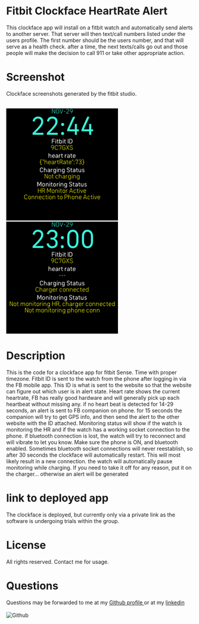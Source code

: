 # Fitbit Clockface HeartRate Alert
This clockface app will install on a fitbit watch and automatically send alerts to another server. That server will then text/call numbers listed under the users profile. The first number should be the users number, and that will serve as a health check. after a time, the next texts/calls go out and those people will make the decision to call 911 or take other appropriate action. 
# Screenshot
Clockface screenshots generated by the fitbit studio. 
<br></br>
<p float="left">
  <img src="/resources/CryonicsMonitor-screenshot(4).png" width="300" />
  <img src="/resources/CryonicsMonitor-screenshot(5).png" width="300" /> 
</p>

# Description
This is the code for a clockface app for fitbit Sense.
Time with proper timezone. Fitbit ID is sent to the watch from the phone after logging in via the FB mobile app.
This ID is what is sent to the website so that the website can figure out which user is in alert state. 
Heart rate shows the current heartrate, FB has really good hardware and will generally pick up each heartbeat without missing any. 
if no heart beat is detected for 14-29 seconds, an alert is sent to FB companion on phone. for 15 seconds the companion will try to get GPS info, and then send the alert to the other website with the ID attached. 
Monitoring status will show if the watch is monitoring the HR and if the watch has a working socket connection to the phone.
if bluetooth connection is lost, the watch will try to reconnect and will vibrate to let you know. Make sure the phone is ON, and bluetooth enabled.
Sometimes bluetooth socket connections will never reestablish, so after 30 seconds the clockface will automatically restart. This will most likely result in a new connection. 
the watch will automatically pause monitoring while charging. If you need to take it off for any reason, put it on the charger... otherwise an alert will be generated
# link to deployed app
The clockface is deployed, but currently only via a private link as the software is undergoing trials within the group. 
# License
All rights reserved. Contact me for usage. 
# Questions
 Questions may be forwarded to me at my 
<a href='https://github.com/gshaver82'>Github profile </a>
or at my 
<a href='https://www.linkedin.com/in/gene-shaver-7b574b1a4/'>linkedin</a>
<br></br>
<img src='https://avatars.githubusercontent.com/u/52022933?v=4' alt=Github profile picture width=100>